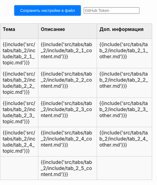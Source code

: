 <style>
:root {
    --content-max-width: 97%;
}

/* Базовые сбросы и контейнеры */
html, body {
    margin: 0;
    padding: 0;
    width: 100%;
    height: 100%;
}

.container {
    width: 100%;
    box-sizing: border-box;
    margin: 0;
    padding: 0;
}

/* Навигация (если используется) */
.nav-chapters {
    min-width: 20px;
}

/* Стили таблицы */
.data-table {
    width: 100%;
    border-collapse: collapse;
    margin: 20px auto;
    table-layout: fixed;
}

.data-table col:nth-child(1) { width: 200px; }
.data-table col:nth-child(2) { width: 300px; }
.data-table col:nth-child(3) { width: 250px; }

/* Общие стили ячеек */
.data-table tr {
    height: auto; /* Автоматическая высота строки */
}

.data-table td, .data-table th {
    border: 1px solid #ccc;
    position: relative;
    padding: 0;
    vertical-align: top;
    background-color: #f9f9f9; /* Фон по умолчанию для всей ячейки */
    height: auto;
}

/* Стили заголовков */
.data-table th {
    background-color: #eeeeee;
    font-weight: bold;
    height: 50px; /* Фиксированная высота для заголовков */
}

/* Контейнер содержимого ячейки */
.data-table .cell-content {
    display: block;
    width: 100%;
    min-height: 40px;
    padding: 8px;
    box-sizing: border-box;
    background-color: transparent; /* Делаем внутренний div прозрачным */
    text-align: left;
    outline: none;
}

/* Редактируемые ячейки */
.data-table td .cell-content[contenteditable="true"] {
    background-color: #f9f9f9;
    word-wrap: break-word;
    overflow-wrap: anywhere;
}

.data-table td .cell-content[contenteditable="true"]:focus {
    background-color: #fff;
    box-shadow: 0 0 5px rgba(0,123,255,0.5);
}

/* Панель управления */
.controls {
    text-align: center;
    margin: 20px;
}

.controls button {
    margin: 5px;
    padding: 10px 20px;
    background-color: #007bff;
    color: white;
    border: none;
    border-radius: 4px;
    cursor: pointer;
}

.controls button:hover {
    background-color: #0056b3;
}

.file-input {
    margin: 10px;
}

/* Настройки таблицы */
.settings-trigger {
    position: absolute;
    top: 0;
    right: 0;
    width: 20px;
    height: 20px;
    cursor: pointer;
    z-index: 10;
    border-radius: 0 0 0 8px;
}

.settings-trigger:hover {
    background-color: rgba(0,123,255,0.1);
}

.settings-menu {
    display: none;
    position: absolute;
    top: 20px;
    right: 2px;
    background: #fff;
    border: 1px solid #ccc;
    padding: 4px;
    border-radius: 4px;
    white-space: nowrap;
    box-shadow: 0 2px 5px rgba(0,0,0,0.2);
    z-index: 100;
    font-size: 12px;
}

.show-settings .settings-menu {
    display: flex;
    gap: 8px;
    align-items: center;
}

.settings-menu label {
    display: flex;
    align-items: center;
    gap: 4px;
}

.settings-menu input[type="number"],
.settings-menu select,
.settings-menu input[type="color"] {
    width: 50px;
    font-size: 12px;
}

/* Ресайзер колонок */
.column-resizer {
    position: absolute;
    top: 0;
    right: -2px;
    width: 4px;
    height: 100%;
    cursor: col-resize;
    background: transparent;
    z-index: 5;
}

.column-resizer:hover {
    background: rgba(0,123,255,0.3);
}

/* Стили для блоков кода */
.data-table .cell-content pre {
    margin: 0;
    padding: 0px;
    background:rgb(245, 245, 245);
    border-radius: 4px;
    overflow-x: auto;
}

.data-table .cell-content code {
    font-family: Consolas, Monaco, 'Andale Mono', monospace;
    font-size: 0.9em;
}

#status {
    position: fixed;
    bottom: 20px;
    left: 50%;
    transform: translateX(-50%);
    padding: 10px 20px;
    background: rgba(0,0,0,0.7);
    color: white;
    border-radius: 5px;
    z-index: 1000;
    opacity: 1;
    transition: opacity 0.3s;
}

code {
    white-space: pre-wrap; /* Сохраняем переносы строк */
    overflow-x: auto;
}

/* Highlight.js переопределит эти стили */
.hljs {
    white-space: pre-wrap;
}

/* стили для модального окна */


        .current-text {
            background: #f9f9f9;
            padding: 15px;
            border: 1px solid #ddd;
            border-radius: 4px;
            margin: 20px 0;
            min-height: 50px;
        }

        .edit-btn {
            background: #007bff;
            color: white;
            border: none;
            padding: 10px 20px;
            border-radius: 4px;
            cursor: pointer;
        }

        .edit-btn:hover {
            background: #0056b3;
        }

        /* Модальное окно */
        .modal {
            display: none;
            position: fixed;
            top: 0;
            left: 0;
            width: 100%;
            height: 100%;
            background: rgba(0, 0, 0, 0.5);
        }

        .modal.show {
            display: flex;
            align-items: center;
            justify-content: center;
        }

        .modal-content {
            background: white;
            padding: 20px;
            border-radius: 8px;
            width: 90%;
            max-width: 500px;
            max-height: 80vh;
        }

        .modal-header {
            display: flex;
            justify-content: space-between;
            align-items: center;
            margin-bottom: 20px;
            border-bottom: 1px solid #ddd;
            padding-bottom: 10px;
        }

        .close-btn {
            background: none;
            border: none;
            font-size: 24px;
            cursor: pointer;
        }

        .text-editor {
            width: 100%;
            height: 200px;
            padding: 0px;
            border: 1px solid #ddd;
            border-radius: 4px;
            font-family: inherit;
            resize: vertical;
        }

        .modal-footer {
            display: flex;
            gap: 10px;
            justify-content: flex-end;
            margin-top: 15px;
        }

        .save-btn {
            background: #28a745;
            color: white;
            border: none;
            padding: 8px 16px;
            border-radius: 4px;
            cursor: pointer;
        }

        .cancel-btn {
            background: #6c757d;
            color: white;
            border: none;
            padding: 8px 16px;
            border-radius: 4px;
            cursor: pointer;
        }

        .save-btn:hover {
            background: #218838;
        }

        .cancel-btn:hover {
            background: #5a6268;
        }


</style>
<div class="container">
    <div class="controls">
        <button id="saveSettingsBtn">Сохранить настройки в файл</button>
        <input type="password" id="token" placeholder="GitHub Token" />
    </div>
    <table class="data-table" id="dataTable">
        <colgroup>
            <col id="tab_2_col-0">
            <col id="tab_2_col-1">
            <col id="tab_2_col-2">
        </colgroup>
        <thead>
            <tr id="tab_2_header_row">
                <th id="tab_2_header_topic"><div class="cell-content" contenteditable="true">Тема</div></th>
                <th id="tab_2_header_content"><div class="cell-content" contenteditable="true">Описание</div></th>
                <th id="tab_2_header_other"><div class="cell-content" contenteditable="true">Доп. информация</div></th>
            </tr>
        </thead>
        <tbody>
            <tr id="tab_2_1">
                <td id="tab_2_1_topic"><div class="cell-content" contenteditable="true">{{include('src/tabs/tab_2/include/tab_2_1_topic.md')}}</div></td>
                <td id="tab_2_1_content"><div class="cell-content" contenteditable="true">{{include('src/tabs/tab_2/include/tab_2_1_content.md')}}</div></td>
                <td id="tab_2_1_other"><div class="cell-content" contenteditable="true">{{include('src/tabs/tab_2/include/tab_2_1_other.md')}}</div></td>
            </tr>
            <tr id="tab_2_2">
                <td id="tab_2_2_topic"><div class="cell-content" contenteditable="true">{{include('src/tabs/tab_2/include/tab_2_2_topic.md')}}</div></td>
                <td id="tab_2_2_content"><div class="cell-content" contenteditable="true">{{include('src/tabs/tab_2/include/tab_2_2_content.md')}}</div></td>
                <td id="tab_2_2_other"><div class="cell-content" contenteditable="true">{{include('src/tabs/tab_2/include/tab_2_2_other.md')}}</div></td>
            </tr>
            <tr id="tab_2_3">
                <td id="tab_2_3_topic"><div class="cell-content" contenteditable="true">{{include('src/tabs/tab_2/include/tab_2_3_topic.md')}}</div></td>
                <td id="tab_2_3_content"><div class="cell-content" contenteditable="true">{{include('src/tabs/tab_2/include/tab_2_3_content.md')}}</div></td>
                <td id="tab_2_3_other"><div class="cell-content" contenteditable="true">{{include('src/tabs/tab_2/include/tab_2_3_other.md')}}</div></td>
            </tr>
            <tr id="tab_2_4">
                <td id="tab_2_4_topic"><div class="cell-content" contenteditable="true">{{include('src/tabs/tab_2/include/tab_2_4_topic.md')}}</div></td>
                <td id="tab_2_4_content"><div class="cell-content" contenteditable="true">{{include('src/tabs/tab_2/include/tab_2_4_content.md')}}</div></td>
                <td id="tab_2_4_other"><div class="cell-content" contenteditable="true">{{include('src/tabs/tab_2/include/tab_2_4_other.md')}}</div></td>
            </tr>
            <tr id="tab_2_5">
                <td id="tab_2_5_topic"><div class="cell-content" contenteditable="true"></div></td>
                <td id="tab_2_5_content"><div class="cell-content" contenteditable="true">{{include('src/tabs/tab_2/include/tab_2_5_content.md')}}</div></td>
                <td id="tab_2_5_other"><div class="cell-content" contenteditable="true"></div></td>
            </tr>         
        </tbody>
    </table>
    <div class="status" id="tab_2_status"></div>
</div>

<!-- Модальное окно -->
<div id="textModal" class="modal">
    <div class="modal-content">
        <div class="modal-header">
            <h3>Редактирование текста</h3>
            <button class="close-btn" onclick="closeModal()">&times;</button>
        </div>
        <textarea id="textEditor" class="text-editor" placeholder="Введите ваш текст здесь..."></textarea>
        <div class="modal-footer">
            <button class="cancel-btn" onclick="closeModal()">Отмена</button>
            <button class="save-btn" onclick="saveText()">Сохранить</button>
        </div>
    </div>
</div>

 
<script>
    let editCellId=null;
    function closeModal() {
        const modal = document.getElementById('textModal');
        modal.classList.remove('show');
    }

    function saveText() {
        const editor = document.getElementById('textEditor');
        let cell = document.getElementById(editCellId);
        window.indexstore.content[currentTabId][cell.id] = editor.value;
        cell.innerHTML = '';
           
        const temp = document.createElement('div');
        temp.innerHTML = editor.value;
        
        const cellContentWrapper = document.createElement('div');
        cellContentWrapper.className = 'cell-content';
        cellContentWrapper.contentEditable = true;

        Array.from(temp.childNodes).forEach(node => {
            if (node.nodeType === Node.ELEMENT_NODE && node.tagName === 'CODE') {
                const wrap_code = buildWrapper(node.cloneNode(true));

            
                cellContentWrapper.appendChild(wrap_code);
            } else {
                cellContentWrapper.appendChild(node.cloneNode(true));
            }
        });
       
        cell.appendChild(cellContentWrapper);

        setupCellSettingsMenu(cell);
       
        if (typeof hljs !== 'undefined') {
            //hljs.highlightAll();
            const codeElements = cell.querySelectorAll('code');
            codeElements.forEach(codeElement => {
                console.log(codeElement)
                hljs.highlightElement(codeElement);
            }); 
        }
        closeModal();
    }
    function buildWrapper(node_code){

        const contentWrapperPre = document.createElement('pre');
        contentWrapperPre.className = 'playground';


        const buttonsDiv = document.createElement('div');
        buttonsDiv.className = 'buttons';

            // Кнопка копирования
            const copyButton = document.createElement('button');
            copyButton.className = 'clip-button';
            copyButton.title = 'Copy to clipboard';
            copyButton.setAttribute('aria-label', 'Copy to clipboard');

            const tooltip = document.createElement('i');
            tooltip.className = 'tooltiptext';
            copyButton.appendChild(tooltip);

            // Кнопка запуска
            const runButton = document.createElement('button');
            runButton.className = 'fa fa-play play-button';
            runButton.hidden = true;
            runButton.title = 'Run this code';
            runButton.setAttribute('aria-label', 'Run this code');

        runButton.addEventListener('click', () => {
            run_rust_code(contentWrapperPre);
        });
 
        // Добавление кнопок в div
        buttonsDiv.appendChild(copyButton);
        buttonsDiv.appendChild(runButton);
        contentWrapperPre.appendChild(buttonsDiv);
        contentWrapperPre.appendChild(node_code); 
        return contentWrapperPre;
    }
    function fetch_with_timeout(url, options, timeout = 6000) {
        return Promise.race([
            fetch(url, options),
            new Promise((_, reject) => setTimeout(() => reject(new Error('timeout')), timeout)),
        ]);
    }
    function run_rust_code(code_block) {
        let result_block = code_block.querySelector('.result');
        if (!result_block) {
            result_block = document.createElement('code');
            result_block.className = 'result hljs language-bash';

            code_block.append(result_block);
        }

        const text = playground_text(code_block);
        const classes = code_block.querySelector('code').classList;
        let edition = '2015';
        classes.forEach(className => {
            if (className.startsWith('edition')) {
                edition = className.slice(7);
            }
        });
        const params = {
            version: 'stable',
            optimize: '0',
            code: text,
            edition: edition,
        };

        if (text.indexOf('#![feature') !== -1) {
            params.version = 'nightly';
        }

        result_block.innerText = 'Running...';

        fetch_with_timeout('https://play.rust-lang.org/evaluate.json', {
            headers: {
                'Content-Type': 'application/json',
            },
            method: 'POST',
            mode: 'cors',
            body: JSON.stringify(params),
        })
            .then(response => response.json())
            .then(response => {
                if (response.result.trim() === '') {
                    result_block.innerText = 'No output';
                    result_block.classList.add('result-no-output');
                } else {
                    result_block.innerText = response.result;
                    result_block.classList.remove('result-no-output');
                }
            })
            .catch(error => result_block.innerText = 'Playground Communication: ' + error.message);
    }

    function initCellFromIndexStore(cell){
        if (cell.tagName === 'TH' && !cell.querySelector('.cell-content')) {
            const contentWrapper = document.createElement('div');
            contentWrapper.className = 'cell-content';
            contentWrapper.contentEditable = true;
            contentWrapper.innerHTML = cell.innerHTML;
            cell.innerHTML = '';
            cell.appendChild(contentWrapper);
        }

        // Для ячеек с контентом
        if (cell.tagName === 'TD') {
            const contentWrapper = cell.querySelector('.cell-content') || cell;
            const cellId = cell.id;
            
            // Восстанавливаем контент из indexstore
            if (window.indexstore.content[currentTabId]?.[cellId] !== undefined) {
                contentWrapper.innerHTML = window.indexstore.content[currentTabId][cellId];
            }
        }
        
        // Создаем меню настроек...
        setupCellSettingsMenu(cell);
    }

    // Закрытие при клике вне окна
    window.onclick = function(event) {
        const modal = document.getElementById('textModal');
        if (event.target === modal) {
            closeModal();
        }
    }

    // Закрытие по Escape
    document.addEventListener('keydown', function(event) {
        if (event.key === 'Escape') {
            closeModal();
        }
    });
</script>


<script>
const isGitHubPages = window.location.host.includes('github.io');
const basePath = isGitHubPages ? '/snippet-stash' : '';
const currentTabId = 'tab_2'; // Идентификатор текущей вкладки
let isUpdateSettings = false;
const owner = 'Jekahome';
const repo = 'snippet-stash';
const pathSettings = 'src/config/table-settings.json'; 
const branch = 'main';

// Инициализация при загрузке страницы
window.addEventListener('DOMContentLoaded', async () => {
    try {
        // 1. Инициализируем indexstore
        initIndexStore();
        
        // 2. Загружаем настройки из файла
        console.log('Загружаем настройки из файла');
        await loadSettingsFromFile();
        
        // 3. Применяем настройки и контент из indexstore
        initTableFromIndexStore();
        
        showFeedback("Таблица готова к работе");
    } catch (error) {
        console.error("Ошибка инициализации:", error);
        showFeedback("Ошибка загрузки таблицы", true);
    }
});

// 1. Инициализация indexstore как единого источника данных
function initIndexStore() {
    window.indexstore = window.indexstore || {
        settings: {}, // Настройки таблицы (размеры, цвета, шрифты)
        content: {}   // Содержимое ячеек
    };
    console.log('initIndexStore after [window.indexstore]:',window.indexstore);
    window.indexstore.settings[currentTabId] = window.indexstore.settings[currentTabId] || {};
    window.indexstore.content[currentTabId] = window.indexstore.content[currentTabId] || {};
    console.log('initIndexStore before [window.indexstore]:',window.indexstore);
}

// 2. Загрузка настроек из файла в indexstore
async function loadSettingsFromFile() {
    console.log('Loading settings from file to indexstore...');
    try {
        const response = await fetch(`${basePath}/config/table-settings.json`);
        if (!response.ok) throw new Error("Файл настроек не найден");
        
        const settingsText = await response.text();
        window.indexstore.settings = JSON.parse(settingsText);

        console.log('Settings loaded to indexstore');
        console.log('loadSettingsFromFile [window.indexstore.settings]:',window.indexstore.settings);
    } catch (error) {
        console.warn("Используются настройки по умолчанию:", error);
        initDefaultSettingsInIndexStore();
    }
}

// Настройки по умолчанию в indexstore
function initDefaultSettingsInIndexStore() {
    const defaultSettings = {
        columns: [
            { width: 200 },
            { width: 500 },
            { width: 50 }
        ],
        cells: {
            [`${currentTabId}_header_topic`]: {
                fontSize: "16px",
                backgroundColor: "black",
                contentType: "text",
                width: 200
            },
            [`${currentTabId}_header_content`]: {
                fontSize: "16px",
                backgroundColor: "#f0f0f0",
                contentType: "text",
                width: 300
            },
            [`${currentTabId}_header_other`]: {
                fontSize: "16px",
                backgroundColor: "#f0f0f0",
                contentType: "text",
                width: 250
            }
        }
    };
    
    window.indexstore.settings[currentTabId] = defaultSettings;
}

// 3. Инициализация таблицы из indexstore
function initTableFromIndexStore() {
    const cells = document.querySelectorAll('.data-table td, .data-table th');
    
    cells.forEach((cell) => {
        initCellFromIndexStore(cell);
    });

    // Настраиваем глобальный клик для закрытия меню
    setupGlobalClick();

    // Применяем настройки из indexstore
    applySettingsFromIndexStore();
}

// Применение настроек из indexstore
function applySettingsFromIndexStore() {
    const settings = window.indexstore.settings[currentTabId];
    if (!settings) return;
    
    // Применяем настройки колонок
    if (settings.columns) {
        settings.columns.forEach((col, index) => {
            if (col.width) {
                setColumnWidth(index, col.width);
            }
        });
    }
    
    // Применяем настройки ячеек
    if (settings.cells) { 
        Object.keys(settings.cells).forEach(cellId => {
            console.log(`applySettingsFromIndexStore cellId=${cellId}`);
            const cell = document.getElementById(cellId); 
            if (cell) {
                applyCellSettings(cell, settings.cells[cellId]);
            } else {
                console.warn('Элемент не найден:', cellId);
            }
        });
    }
}

// Сохранение данных из indexstore
document.getElementById('saveSettingsBtn').addEventListener('click', function() {
    console.log('Saving data from indexstore...');
    
    // Сохраняем данные из indexstore в файл репозитория
    saveToGitHub().then(() => {
        console.log('Data saved successfully from indexstore');
        //console.log('Current indexstore:', window.indexstore);
        showFeedback("Все данные сохранены");
    }).catch(error => {
        console.error('Save error:', error);
        showFeedback("Ошибка сохранения", true);
    });
});

// Настройка меню для ячейки
function setupCellSettingsMenu(cell) {
    const trigger = document.createElement('div');
    trigger.className = 'settings-trigger';

    const menu = document.createElement('div');
    menu.className = 'settings-menu';
    
    const isHeader = cell.tagName === 'TH';
    const columnIndex = cell.cellIndex;
    const contentWrapper = cell.querySelector('.cell-content');
    
    let menuHTML = `
        <label><button onclick="editContent('${cell.id}')">E</button></label>
        <label>F: <input type="number" class="font-size" value="14" min="8" max="24"></label>
        <label>B: <input type="color" class="bg-color" value="${rgbToHex(getComputedStyle(cell).backgroundColor) || '#f9f9f9'}"></label>
        <label>T:
            <select class="content-type">
                <option value="text">text</option>
                <option value="code">code</option>
                <option value="html">HTML</option>
            </select>
        </label>
    `;
    
    if (isHeader) {
        const currentWidth = getColumnWidth(columnIndex);
        menuHTML += `<label>W: <input type="number" class="column-width" value="${currentWidth}" min="50" max="800"></label>`;
    }
    
    menuHTML += `<label>H: <input type="number" class="row-height" placeholder="auto" min="30" max="1000"></label>`;

    menu.innerHTML = menuHTML;

    setupMenuEvents(cell, menu, contentWrapper);
    setupIconClick(cell, trigger);

    cell.appendChild(trigger);
    cell.appendChild(menu);
}

async function editContent(cell_id){
    try {
        editCellId = cell_id;
        const modal = document.getElementById('textModal');
        const editor = document.getElementById('textEditor');
         
        let markdownContent = '';
        if (!window.indexstore.content[currentTabId]?.[editCellId]) {
            const response = await fetch(`${basePath}/tabs/${currentTabId}/include/${cell_id}.md`);
            // Проверяем, что запрос был успешным
            if (!response.ok) {
                throw new Error(`Ошибка HTTP: ${response.status} ${response.statusText}`);
            }
            markdownContent = await response.text(); // Если ожидается текстовое содержимое (как для .md файлов)
        } else {
            markdownContent = window.indexstore.content[currentTabId][editCellId];
        }

        console.log(`Содержимое Markdown:`, markdownContent);

        editor.value = markdownContent;
        modal.classList.add('show');
        editor.focus();
    } catch (error) {
        console.error('Ошибка при загрузке Markdown файла:', error);
    }
}

// Настройка событий меню
function setupMenuEvents(cell, menu, contentWrapper) {
    menu.addEventListener('click', e => e.stopPropagation());
    
    const fontSizeInput = menu.querySelector('.font-size');
    fontSizeInput.addEventListener('input', e => {
        const value = `${e.target.value}px`;
        contentWrapper.style.fontSize = value;
        updateCellSettingsInIndexStore(cell, { fontSize: value });
        showFeedback(`Размер шрифта изменен на ${e.target.value}px`);
    });

    const bgColorInput = menu.querySelector('.bg-color');
    bgColorInput.addEventListener('input', e => {
        cell.style.backgroundColor = e.target.value;
        if (contentWrapper) contentWrapper.style.backgroundColor = 'transparent';
        updateCellSettingsInIndexStore(cell, { backgroundColor: e.target.value });
        showFeedback(`Цвет фона изменен`);
    });

    const contentTypeSelect = menu.querySelector('.content-type');
    if (contentTypeSelect) {
        contentTypeSelect.addEventListener('change', e => {
            updateCellSettingsInIndexStore(cell, { contentType: e.target.value });
            showFeedback(`Тип контента изменен на ${e.target.value}`);
        });
    }

    const columnWidthInput = menu.querySelector('.column-width');
    if (columnWidthInput && cell.tagName === 'TH') {
        columnWidthInput.addEventListener('input', e => {
            const width = parseInt(e.target.value);
            if (width >= 50) {
                setColumnWidth(cell.cellIndex, width);
                updateColumnSettingsInIndexStore(cell.cellIndex, { width });
                showFeedback(`Ширина колонки ${cell.cellIndex + 1} изменена на ${width}px`);
            }
        });
    }

    const rowHeightInput = menu.querySelector('.row-height');
    if (rowHeightInput) {
        rowHeightInput.addEventListener('input', e => {
            const height = parseInt(e.target.value);
            const row = cell.parentElement;
            
            if (height >= 30) {
                row.style.height = `${height}px`;
                row.style.minHeight = `${height}px`;
                row.dataset.fixedHeight = "true";
                showFeedback(`Высота строки установлена ${height}px`);
            } else if (e.target.value === '') {
                row.style.height = 'auto';
                row.style.minHeight = 'auto';
                delete row.dataset.fixedHeight;
                showFeedback(`Высота строки: автоматическая`);
            }
            
            updateCellSettingsInIndexStore(cell, { rowHeight: height >= 30 ? `${height}px` : 'auto' });
        });
    }

    menu.querySelectorAll('input, select').forEach(el => {
        el.addEventListener('click', e => e.stopPropagation());
        el.addEventListener('focus', e => e.stopPropagation());
    });
}

// Настройка клика по иконке настроек
function setupIconClick(cell, trigger) {
    trigger.addEventListener('click', e => {
        e.stopPropagation();
        document.querySelectorAll('.data-table td, .data-table th').forEach(c => {
            if (c !== cell) c.classList.remove('show-settings');
        });
        cell.classList.toggle('show-settings');
    });
}

// Обновление настроек ячейки в indexstore
function updateCellSettingsInIndexStore(cell, newSettings) {
    isUpdateSettings = true;
    const settings = window.indexstore.settings[currentTabId];
    if (!settings) return;
    
    const cellId = cell.id; 

    if (!settings.cells) settings.cells = {};
    settings.cells[cellId] = { ...(settings.cells[cellId] || {}), ...newSettings };
    
   // console.log('Updated cell settings in indexstore:', { cellId, newSettings });
}

// Обновление настроек колонки в indexstore
function updateColumnSettingsInIndexStore(columnIndex, newSettings) {
    isUpdateSettings = true;
    const settings = window.indexstore.settings[currentTabId];
    if (!settings) return;
    
    if (!settings.columns[columnIndex]) {
        settings.columns[columnIndex] = {};
    }
    
    settings.columns[columnIndex] = { ...settings.columns[columnIndex], ...newSettings };
    console.log('Updated column settings in indexstore:', { columnIndex, newSettings });
}

// Применение настроек к ячейке
function applyCellSettings(cell, settings) {
    const content = cell.querySelector('.cell-content') || cell;
    
    if (settings.fontSize) content.style.fontSize = settings.fontSize;
    if (settings.backgroundColor) {
        const contentDiv = cell.querySelector('.cell-content[contenteditable="true"]'); 
        if (contentDiv) {
            contentDiv.style.setProperty('background-color', settings.backgroundColor);
        }
    }
    
    if (settings.rowHeight && settings.rowHeight !== 'auto') {
        cell.parentElement.style.height = settings.rowHeight;
        cell.parentElement.dataset.fixedHeight = "true";
    }
    
    const menu = cell.querySelector('.settings-menu');
    if (menu) {
        menu.querySelector('.font-size').value = parseInt(settings.fontSize) || 14;
        if (settings.backgroundColor) {
            menu.querySelector('.bg-color').value = settings.backgroundColor;
        }
        
        const columnWidthInput = menu.querySelector('.column-width');
        if (columnWidthInput && settings.width) {
            columnWidthInput.value = settings.width;
        }
        
        const rowHeightInput = menu.querySelector('.row-height');
        if (rowHeightInput) {
            rowHeightInput.value = settings.rowHeight ? parseInt(settings.rowHeight) : '';
        }
        
        const contentTypeSelect = menu.querySelector('.content-type');
        if (contentTypeSelect && settings.contentType) {
            contentTypeSelect.value = settings.contentType;
        }
    }
}

// Утилитарные функции
function getCellType(cellIndex) {
    const types = ['topic', 'content', 'other'];
    return types[cellIndex] || cellIndex;
}

function getCleanCellContent(cellId) {
    const cell = document.getElementById(cellId);
    if (!cell) return '';
    
    const clone = cell.cloneNode(true);
    const menu = clone.querySelector('.settings-menu');
    if (menu) menu.remove();
    const trigger = clone.querySelector('.settings-trigger');
    if (trigger) trigger.remove();
    
    
    const pre = clone.querySelector('pre');
    const code = pre?.querySelector('code');

    if (!code) {
        return clone.textContent.trim();
    }

    const codeText = code.textContent || '';

    // Экранируем спецсимволы обратно (если нужно)
    const escaped = codeText
        .replace(/&/g, '&amp;')
        .replace(/</g, '&lt;')
        .replace(/>/g, '&gt;');

    let code_class = code.classList.length > 0 ? "class=\""+code.classList[0]+"\"" : "";
    let gt = '>';
    return  `<pre><code ${code_class}>${codeText}</code></pre${gt}`;
   
}

function rgbToHex(rgb) {
    if (rgb.startsWith('#')) return rgb;
    const result = /^rgba?\((\d+),\s*(\d+),\s*(\d+)(?:,\s*\d+\.?\d*)?\)$/i.exec(rgb);
    if (!result) return '#f9f9f9';
    const r = parseInt(result[1], 10).toString(16).padStart(2, '0');
    const g = parseInt(result[2], 10).toString(16).padStart(2, '0');
    const b = parseInt(result[3], 10).toString(16).padStart(2, '0');
    return `#${r}${g}${b}`.toLowerCase();
}

function getColumnWidth(columnIndex) {
    const col = document.getElementById(`${currentTabId}_col-${columnIndex}`);
    if (col && col.style.width) {
        return parseInt(col.style.width);
    }
    const defaultWidths = [200, 300, 250];
    return defaultWidths[columnIndex] || 150;
}

function setColumnWidth(columnIndex, width) {
    const col = document.getElementById(`${currentTabId}_col-${columnIndex}`);
    if (col) {
        col.style.width = `${width}px`;
    }
}

function setupGlobalClick() {
    document.addEventListener('click', (e) => {
        if (!e.target.closest('.settings-menu') && !e.target.closest('.settings-trigger')) {
            document.querySelectorAll('.data-table td, .data-table th').forEach(c => {
                c.classList.remove('show-settings');
            });
        }
    });
}

function showFeedback(message, isError = false) {
    const status = document.getElementById(`${currentTabId}_status`);
    if (status) {
        status.textContent = message;
        status.style.color = isError ? 'red' : '#28a745';
        status.style.fontWeight = 'bold';
        
        setTimeout(() => {
            status.textContent = '';
        }, 2000);
    }
}

async function saveToGitHub() {
    
    if (Object.keys(window.indexstore.content).length == 0 && isUpdateSettings === false){
        console.warn("Данных нет");
        return;
    }
    const contentStore = window.indexstore.content;
    let files = [];

    if (isUpdateSettings === true){
        files.push({
            path: pathSettings,
            content: JSON.stringify(window.indexstore.settings, null, 2)
        });
    }

    if ( Object.keys(contentStore).length > 0) {
        for (const tabId in contentStore) {
            const tabContent = contentStore[tabId];

            if (tabContent && Object.keys(tabContent).length > 0) {
                for (const cellId in tabContent) {
                    files.push({
                        path: `src/tabs/${tabId}/include/${cellId}.md`,
                        content: JSON.stringify(tabContent[cellId], null, 2)
                    });  
                }
            } else {
                console.log(`tabId "${tabId}" пустой`);
            }
        }
    } else {
        console.log("indexstore.content пустой");
    }

    if (files.length == 0){
        console.warn("files рустой");
        return;
    }
    const token = prompt("Введите ваш GitHub токен:");
    //const token = document.getElementById('token').value.trim();
    
    if (!token) {
        console.error("Ошибка: Заполните поля GitHub token");
        return;
    }

    await commitMultipleFilesToGitHub({
        owner: owner,
        repo: repo,
        branch: branch,
        token: token, 
        commitMessage: 'Обновление нескольких файлов одним коммитом',
        files: files
    }); 

    console.info("Данные отправлены. Для работы с новыми данными дождитесь обновления репозитория");

    window.indexstore = window.indexstore || {
        settings: {},  
        content: {}  
    };
        
    setTimeout(() => {
        location.reload();  
    }, 35000);  
}

async function commitMultipleFilesToGitHub({ owner, repo, branch, token, files, commitMessage }) {
    const headers = {
        Authorization: `token ${token}`,
        Accept: 'application/vnd.github.v3+json',
        'Content-Type': 'application/json',
    };

    // Шаг 1: Получить SHA последнего коммита на ветке
    const refRes = await fetch(`https://api.github.com/repos/${owner}/${repo}/git/ref/heads/${branch}`, { headers });
    const refData = await refRes.json();
    const latestCommitSha = refData.object.sha;

    // Шаг 2: Получить SHA дерева этого коммита
    const commitRes = await fetch(`https://api.github.com/repos/${owner}/${repo}/git/commits/${latestCommitSha}`, { headers });
    const commitData = await commitRes.json();
    const baseTreeSha = commitData.tree.sha;

    // Шаг 3: Создать новое дерево с новыми файлами
    const tree = files.map(({ path, content }) => ({
        path,
        mode: '100644',
        type: 'blob',
        content, // plain text; если у тебя бинарные — можно blob создать отдельно
    }));

    const treeRes = await fetch(`https://api.github.com/repos/${owner}/${repo}/git/trees`, {
        method: 'POST',
        headers,
        body: JSON.stringify({
            base_tree: baseTreeSha,
            tree,
        }),
    });
    const treeData = await treeRes.json();
    const newTreeSha = treeData.sha;

    // Шаг 4: Создать коммит с новым деревом
    const commitResNew = await fetch(`https://api.github.com/repos/${owner}/${repo}/git/commits`, {
        method: 'POST',
        headers,
        body: JSON.stringify({
            message: commitMessage,
            tree: newTreeSha,
            parents: [latestCommitSha],
        }),
    });
    const newCommitData = await commitResNew.json();
    const newCommitSha = newCommitData.sha;

    // Шаг 5: Обновить ссылку ветки на новый коммит
    const updateRefRes = await fetch(`https://api.github.com/repos/${owner}/${repo}/git/refs/heads/${branch}`, {
        method: 'PATCH',
        headers,
        body: JSON.stringify({
            sha: newCommitSha,
        }),
    });

    if (updateRefRes.ok) {
        console.log('✅ Успешно закоммичено!');
    } else {
        const err = await updateRefRes.json();
        console.error('Ошибка обновления ветки:', err.message || err);
    }
}

async function saveToGitHub_() {
    const token = prompt("Введите ваш GitHub токен:");
    //const token = document.getElementById('token').value.trim();
    
    if (!token) {
        console.error("Ошибка: Заполните поля GitHub token");
        return;
    }

    const file_settings = JSON.stringify(window.indexstore.settings, null, 2);
    console.log(`Вот что мы отсылаем:${file_settings}`);
    console.log(`И вот что мы отсылаем:${unescape(encodeURIComponent(file_settings))}`);

    // Получаем текущий SHA файла (если он уже существует)
    const sha = await getFileSha(owner,repo,pathSettings,token);
    console.log(`sha:${sha}`);

    // Отправляем файл
    const putRes = await fetch(`https://api.github.com/repos/${owner}/${repo}/contents/${path}`,  {
        method: 'PUT',
        headers: {
            Authorization: `token ${token}`,
            Accept: "application/vnd.github.v3+json",
            "Content-Type": "application/json"
        },
        body: JSON.stringify({
            message: "Обновлено через GitHub API",
            content: btoa(unescape(encodeURIComponent(file_settings))), // base64 encode
            ...(sha ? { sha } : {}), // отправляем только если файл был,
            branch: branch
        })
    });

    if (putRes.ok) {
        console.log("Успешно сохранено!");
    } else {
        const err = await putRes.json();
        console.error("Ошибка: " + (err.message || "Неизвестная ошибка"));
    }
}

// GitHub требует SHA для обновления файла — это защита от конфликтов.
async function getFileSha(owner, repo, path, token) {
    const url = `https://api.github.com/repos/${owner}/${repo}/contents/${path}`; 
    const response = await fetch(url, {
        headers: {
        Authorization: `token ${token}`,
        Accept: "application/vnd.github.v3+json"
        }
    });

    if (!response.ok) return null;

    const data = await response.json();
    return data.sha;
}
</script>